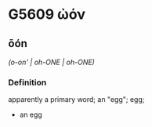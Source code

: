 # G5609 ὠόν

## ōón

_(o-on' | oh-ONE | oh-ONE)_

### Definition

apparently a primary word; an "egg"; egg; 

- an egg

